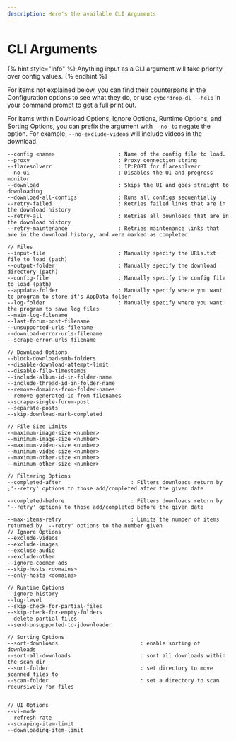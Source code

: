 ```yaml
---
description: Here's the available CLI Arguments
---
```


# CLI Arguments

{% hint style="info" %}
Anything input as a CLI argument will take priority over config values.
{% endhint %}

For items not explained below, you can find their counterparts in the Configuration options to see what they do, or use `cyberdrop-dl --help` in your command prompt to get a full print out.

For items within Download Options, Ignore Options, Runtime Options, and Sorting Options, you can prefix the argument with `--no-` to negate the option. For example, `--no-exclude-videos` will include videos in the download.

```
--config <name>                    : Name of the config file to load.
--proxy                            : Proxy connection string
--flaresolverr                     : IP:PORT for flaresolverr
--no-ui                            : Disables the UI and progress monitor
--download                         : Skips the UI and goes straight to downloading
--download-all-configs             : Runs all configs sequentially
--retry-failed                     : Retries failed links that are in the download history
--retry-all                        : Retries all downloads that are in the download history
--retry-maintenance                : Retries maintenance links that are in the download history, and were marked as completed

// Files
--input-file                       : Manually specify the URLs.txt file to load (path)
--output-folder                    : Manually specify the download directory (path)
--config-file                      : Manually specify the config file to load (path)
--appdata-folder                   : Manually specify where you want to program to store it's AppData folder
--log-folder                       : Manually specify where you want the program to save log files
--main-log-filename
--last-forum-post-filename
--unsupported-urls-filename
--download-error-urls-filename
--scrape-error-urls-filename

// Download Options
--block-download-sub-folders
--disable-download-attempt-limit
--disable-file-timestamps
--include-album-id-in-folder-name
--include-thread-id-in-folder-name
--remove-domains-from-folder-names
--remove-generated-id-from-filenames
--scrape-single-forum-post
--separate-posts
--skip-download-mark-completed

// File Size Limits
--maximum-image-size <number>
--minimum-image-size <number>
--maximum-video-size <number>
--minimum-video-size <number>
--maximum-other-size <number>
--minimum-other-size <number>

// Filtering Options
--completed-after                      : Filters downloads return by ;'--retry' options to those add/completed after the given date

--completed-before                     : Filters downloads return by '--retry' options to those add/completed before the given date

--max-items-retry                      : Limits the number of items returned by '--retry' options to the number given
// Ignore Options
--exclude-videos
--exclude-images
--excluse-audio
--exclude-other
--ignore-coomer-ads
--skip-hosts <domains>
--only-hosts <domains>

// Runtime Options
--ignore-history
--log-level
--skip-check-for-partial-files
--skip-check-for-empty-folders
--delete-partial-files
--send-unsupported-to-jdownloader

// Sorting Options
--sort-downloads                          : enable sorting of downloads
--sort-all-downloads                      : sort all downloads within the scan_dir
--sort-folder                             : set directory to move scanned files to
--scan-folder                             : set a directory to scan recursively for files


// UI Options
--vi-mode
--refresh-rate
--scraping-item-limit
--downloading-item-limit
```

